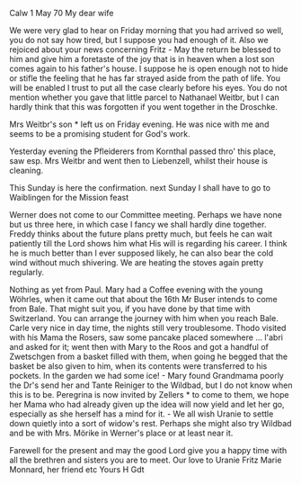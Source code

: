  Calw 1 May 70
My dear wife

We were very glad to hear on Friday morning that you had arrived so well, you do not say how tired, but I suppose you had enough of it. Also we rejoiced about your news concerning Fritz - May the return be blessed to him and give him a foretaste of the joy that is in heaven when a lost son comes again to his father's house. I suppose he is open enough not to hide or stifle the feeling that he has far strayed aside from the path of life. You will be enabled I trust to put all the case clearly before his eyes. 
You do not mention whether you gave that little parcel to Nathanael Weitbr, but I can hardly think that this was forgotten if you went together in the Droschke.

Mrs Weitbr's son <Herbert>* left us on Friday evening. He was nice with me and seems to be a promising student for God's work.

Yesterday evening the Pfleiderers from Kornthal passed thro' this place, saw esp. Mrs Weitbr and went then to Liebenzell, whilst their house is cleaning.

This Sunday is here the confirmation. next Sunday I shall have to go to Waiblingen for the Mission feast

Werner does not come to our Committee meeting. Perhaps we have none but us three here, in which case I fancy we shall hardly dine together. 
Freddy thinks about the future plans pretty much, but feels he can wait patiently till the Lord shows him what His will is regarding his career. I think he is much better than I ever supposed likely, he can also bear the cold wind without much shivering. We are heating the stoves again pretty regularly.

Nothing as yet from Paul. Mary had a Coffee evening with the young Wöhrles, when it came out that about the 16th Mr Buser intends to come from Bale. That might suit you, if you have done by that time with Switzerland. You can arrange the journey with him when you reach Bale. Carle very nice in day time, the nights still very troublesome. Thodo visited with his Mama the Rosers, saw some pancake placed somewhere … l'abri and asked for it; went then with Mary to the Roos and got a handful of Zwetschgen from a basket filled with them, when going he begged that the basket be also given to him, when its contents were transferred to his pockets. In the garden we had some ice! - Mary found Grandmama poorly the Dr's send her and Tante Reiniger to the Wildbad, but I do not know when this is to be. Peregrina is now invited by Zellers <Mannedorf>* to come to them, we hope her Mama who had already given up the idea will now yield and let her go, especially as she herself has a mind for it. - We all wish Uranie to settle down quietly into a sort of widow's rest. Perhaps she might also try Wildbad and be with Mrs. Mörike in Werner's place or at least near it.

Farewell for the present and may the good Lord give you a happy time with all the brethren and sisters you are to meet. Our love to Uranie Fritz Marie Monnard, her friend etc
 Yours
 H Gdt
